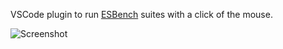 VSCode plugin to run [ESBench](https://github.com/Kaciras/ESBench) suites with a click of the mouse.

![Screenshot](https://github.com/Kaciras/ESBench-VSCode/raw/main/screenshot.png)
